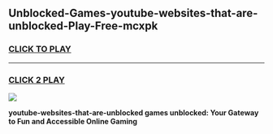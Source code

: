 
## Unblocked-Games-youtube-websites-that-are-unblocked-Play-Free-mcxpk
<h3>
<a href="https://premium76.site?title=youtube-websites-that-are-unblocked&ref=10A">CLICK TO PLAY</a></h3>
<hr>

<h3>
<a href="https://premium76.site?title=youtube-websites-that-are-unblocked&ref=10A">CLICK 2 PLAY</a>
  
</h3>

<a href="https://premium76.site?title=youtube-websites-that-are-unblocked&ref=10A"><img src="https://clearcache.store/games.png"></a>


**youtube-websites-that-are-unblocked games unblocked: Your Gateway to Fun and Accessible Online Gaming**
